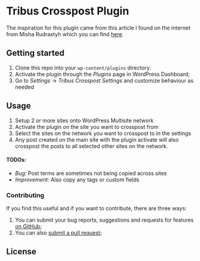 # Tribus Crosspost Plugin
The inspiration for this plugin came from this article I found
on the internet from Misha Rudrastyh which you can find [here](https://rudrastyh.com/wordpress-multisite/post-to-all-sites.html#save_post).

## Getting started
1. Clone this repo into your `wp-content/plugins` directory.
2. Activate the plugin through the _Plugins_ page in WordPress Dashboard;
3. Go to _Settings_ → _Tribus Crosspost Settings_ and customize behaviour as needed

## Usage
1. Setup 2 or more sites onto WordPress Multisite network
2. Activate the plugin on the site you want to crosspost from
3. Select the sites on the network you want to crosspost to in the settings
4. Any post created on the main site with the plugin activate will also crosspost the posts to all selected other sites on the network.

#### TODOs:
- _Bug:_ Post terms are sometimes not being copied across sites
- _Improvement:_ Also copy any tags or custom fields


### Contributing

If you find this useful and if you want to contribute, there are three ways:

1. You can submit your bug reports, suggestions and requests for features [on GitHub](https://github.com/ShaneMuir/tribus-crosspost-plugin);
2. You can also [submit a pull request](https://github.com/ShaneMuir/tribus-crosspost-plugin/pulls);

## License

[//]: # ([]&#40;LICENSE&#41;)

